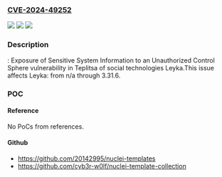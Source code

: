 ### [CVE-2024-49252](https://cve.mitre.org/cgi-bin/cvename.cgi?name=CVE-2024-49252)
![](https://img.shields.io/static/v1?label=Product&message=Leyka&color=blue)
![](https://img.shields.io/static/v1?label=Version&message=n%2Fa&color=blue)
![](https://img.shields.io/static/v1?label=Vulnerability&message=CWE-497%3A%20Exposure%20of%20Sensitive%20System%20Information%20to%20an%20Unauthorized%20Control%20Sphere&color=brighgreen)

### Description

: Exposure of Sensitive System Information to an Unauthorized Control Sphere vulnerability in Teplitsa of social technologies Leyka.This issue affects Leyka: from n/a through 3.31.6.

### POC

#### Reference
No PoCs from references.

#### Github
- https://github.com/20142995/nuclei-templates
- https://github.com/cyb3r-w0lf/nuclei-template-collection

